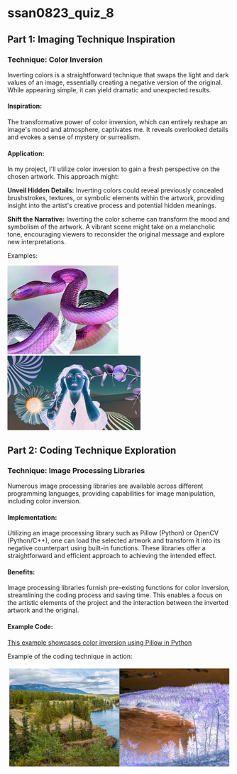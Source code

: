 # ssan0823_quiz_8

## **Part 1: Imaging Technique Inspiration**

### **Technique:** Color Inversion

Inverting colors is a straightforward technique that swaps the light and dark values of an image, essentially creating a negative version of the original. While appearing simple, it can yield dramatic and unexpected results.

#### **Inspiration:**
The transformative power of color inversion, which can entirely reshape an image's mood and atmosphere, captivates me. It reveals overlooked details and evokes a sense of mystery or surrealism.

#### **Application:**
In my project, I'll utilize color inversion to gain a fresh perspective on the chosen artwork. This approach might:

**Unveil Hidden Details:** Inverting colors could reveal previously concealed brushstrokes, textures, or symbolic elements within the artwork, providing insight into the artist's creative process and potential hidden meanings.

**Shift the Narrative:** Inverting the color scheme can transform the mood and symbolism of the artwork. A vibrant scene might take on a melancholic tone, encouraging viewers to reconsider the original message and explore new interpretations.

Examples:

![Color Inversion image 1](readme_images/color_inversion-1.jpeg)  ![Color Inversion image 2](readme_images/colour_inversion-2.jpeg)


## **Part 2: Coding Technique Exploration**

### **Technique:** Image Processing Libraries

Numerous image processing libraries are available across different programming languages, providing capabilities for image manipulation, including color inversion.

#### **Implementation:**
Utilizing an image processing library such as Pillow (Python) or OpenCV (Python/C++), one can load the selected artwork and transform it into its negative counterpart using built-in functions. These libraries offer a straightforward and efficient approach to achieving the intended effect.

#### **Benefits:**
Image processing libraries furnish pre-existing functions for color inversion, streamlining the coding process and saving time. This enables a focus on the artistic elements of the project and the interaction between the inverted artwork and the original.

#### **Example Code:**

[This example showcases color inversion using Pillow in Python](https://pillow.readthedocs.io/)

Example of the coding technique in action:

![Color Inversion image 3](readme_images/colour_inversion_pillow.png) 





